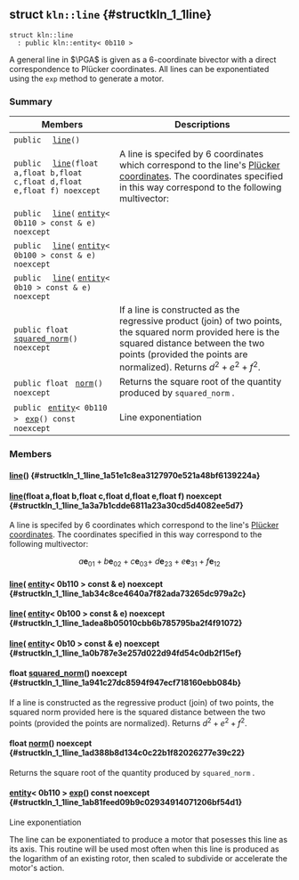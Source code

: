 ## struct `kln::line` {#structkln_1_1line}

```
struct kln::line
  : public kln::entity< 0b110 >
```  

A general line in $\PGA$ is given as a 6-coordinate bivector with a direct correspondence to Plücker coordinates. All lines can be exponentiated using the `exp`  method to generate a motor.

### Summary

 Members                        | Descriptions                                
--------------------------------|---------------------------------------------
`public  ` [`line`](#structkln_1_1line_1a51e1c8ea3127970e521a48bf6139224a)`()`  | 
`public  ` [`line`](#structkln_1_1line_1a3a7b1cdde6811a23a30cd5d4082ee5d7)`(float a,float b,float c,float d,float e,float f) noexcept`  | A line is specifed by 6 coordinates which correspond to the line's [Plücker coordinates](https://en.wikipedia.org/wiki/Pl%C3%BCcker_coordinates). The coordinates specified in this way correspond to the following multivector:
`public  ` [`line`](#structkln_1_1line_1ab34c8ce4640a7f82ada73265dc979a2c)`(` [`entity`](../../api/kln_entity#structkln_1_1entity)`< 0b110 > const & e) noexcept`  | 
`public  ` [`line`](#structkln_1_1line_1adea8b05010cbb6b785795ba2f4f91072)`(` [`entity`](../../api/kln_entity#structkln_1_1entity)`< 0b100 > const & e) noexcept`  | 
`public  ` [`line`](#structkln_1_1line_1a0b787e3e257d022d94fd54c0db2f15ef)`(` [`entity`](../../api/kln_entity#structkln_1_1entity)`< 0b10 > const & e) noexcept`  | 
`public float ` [`squared_norm`](#structkln_1_1line_1a941c27dc8594f947ecf718160ebb084b)`() noexcept`  | If a line is constructed as the regressive product (join) of two points, the squared norm provided here is the squared distance between the two points (provided the points are normalized). Returns $d^2 + e^2 + f^2$.
`public float ` [`norm`](#structkln_1_1line_1ad388b8d134c0c22b1f82026277e39c22)`() noexcept`  | Returns the square root of the quantity produced by `squared_norm` .
`public ` [`entity`](../../api/kln_entity#structkln_1_1entity)`< 0b110 > ` [`exp`](#structkln_1_1line_1ab81feed09b9c02934914071206bf54d1)`() const noexcept`  | Line exponentiation

### Members

####   [line](#structkln_1_1line_1a51e1c8ea3127970e521a48bf6139224a)()  {#structkln_1_1line_1a51e1c8ea3127970e521a48bf6139224a}

####   [line](#structkln_1_1line_1a3a7b1cdde6811a23a30cd5d4082ee5d7)(float a,float b,float c,float d,float e,float f) noexcept  {#structkln_1_1line_1a3a7b1cdde6811a23a30cd5d4082ee5d7}

A line is specifed by 6 coordinates which correspond to the line's [Plücker coordinates](https://en.wikipedia.org/wiki/Pl%C3%BCcker_coordinates). The coordinates specified in this way correspond to the following multivector:

$$a\mathbf{e}_{01} + b\mathbf{e}_{02} + c\mathbf{e}_{03} +\ d\mathbf{e}_{23} + e\mathbf{e}_{31} + f\mathbf{e}_{12}$$

####   [line](#structkln_1_1line_1ab34c8ce4640a7f82ada73265dc979a2c)( [entity](../../api/kln_entity#structkln_1_1entity)< 0b110 > const & e) noexcept  {#structkln_1_1line_1ab34c8ce4640a7f82ada73265dc979a2c}

####   [line](#structkln_1_1line_1adea8b05010cbb6b785795ba2f4f91072)( [entity](../../api/kln_entity#structkln_1_1entity)< 0b100 > const & e) noexcept  {#structkln_1_1line_1adea8b05010cbb6b785795ba2f4f91072}

####   [line](#structkln_1_1line_1a0b787e3e257d022d94fd54c0db2f15ef)( [entity](../../api/kln_entity#structkln_1_1entity)< 0b10 > const & e) noexcept  {#structkln_1_1line_1a0b787e3e257d022d94fd54c0db2f15ef}

#### float  [squared_norm](#structkln_1_1line_1a941c27dc8594f947ecf718160ebb084b)() noexcept  {#structkln_1_1line_1a941c27dc8594f947ecf718160ebb084b}

If a line is constructed as the regressive product (join) of two points, the squared norm provided here is the squared distance between the two points (provided the points are normalized). Returns $d^2 + e^2 + f^2$.

#### float  [norm](#structkln_1_1line_1ad388b8d134c0c22b1f82026277e39c22)() noexcept  {#structkln_1_1line_1ad388b8d134c0c22b1f82026277e39c22}

Returns the square root of the quantity produced by `squared_norm` .

####  [entity](../../api/kln_entity#structkln_1_1entity)< 0b110 >  [exp](#structkln_1_1line_1ab81feed09b9c02934914071206bf54d1)() const noexcept  {#structkln_1_1line_1ab81feed09b9c02934914071206bf54d1}

Line exponentiation

The line can be exponentiated to produce a motor that posesses this line as its axis. This routine will be used most often when this line is produced as the logarithm of an existing rotor, then scaled to subdivide or accelerate the motor's action.

